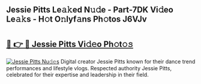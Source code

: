 ## Jessie Pitts Le𝚊𝚔ed N𝚞𝚍e - Part-7DK Vi𝚍eo Le𝚊𝚔s - H𝚘t O𝚗lyf𝚊ns Ph𝚘tos J6VJv

# <h2><a href="http://hf3h2ix.feru.top/?c=Jessie+Pitts">🔗 👉 🔴 Jessie Pitts Vi𝚍𝚎o Ph𝚘t𝚘𝚜</a></h2>

[![Jessie Pitts Nu𝚍𝚎s](https://i.imgur.com/0TWrTi3.gif)](http://hf3h2ix.feru.top/?c=Jessie+Pitts)
Digital creator Jessie Pitts known for their dance trend performances and lifestyle vlogs. Respected authority Jessie Pitts, celebrated for their expertise and leadership in their field. 
